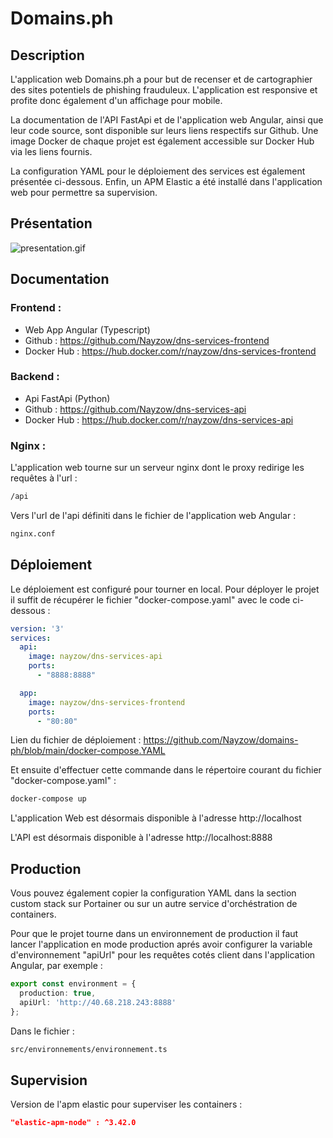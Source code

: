 # Domains.ph

## Description

L'application web Domains.ph a pour but de recenser et de cartographier des sites potentiels de phishing frauduleux. L'application est responsive et profite donc également d'un affichage pour mobile. 

La documentation de l'API FastApi et de l'application web Angular, ainsi que leur code source, sont disponible sur leurs liens respectifs sur Github. Une image Docker de chaque projet est également accessible sur Docker Hub via les liens fournis.

La configuration YAML pour le déploiement des services est également présentée ci-dessous. Enfin, un APM Elastic a été installé dans l'application web pour permettre sa supervision.

## Présentation

![presentation.gif](resources/presentation.gif)

## Documentation

### Frontend :
- Web App Angular (Typescript)
- Github : https://github.com/Nayzow/dns-services-frontend
- Docker Hub : https://hub.docker.com/r/nayzow/dns-services-frontend

### Backend :
- Api FastApi (Python)
- Github : https://github.com/Nayzow/dns-services-api
- Docker Hub : https://hub.docker.com/r/nayzow/dns-services-api

### Nginx :

L'application web tourne sur un serveur nginx dont le proxy redirige les requêtes à l'url :

```bash
/api
```

Vers l'url de l'api définiti dans le fichier de l'application web Angular :

```bash
nginx.conf
```

## Déploiement

Le déploiement est configuré pour tourner en local. Pour déployer le projet il suffit de récupérer le fichier "docker-compose.yaml" avec le code ci-dessous :

```yaml
version: '3'
services:
  api:
    image: nayzow/dns-services-api
    ports:
      - "8888:8888"

  app:
    image: nayzow/dns-services-frontend
    ports:
      - "80:80"
```

Lien du fichier de déploiement : https://github.com/Nayzow/domains-ph/blob/main/docker-compose.YAML

Et ensuite d'effectuer cette commande dans le répertoire courant du fichier "docker-compose.yaml" :

```bash
docker-compose up
```

L'application Web est désormais disponible à l'adresse http://localhost

L'API est désormais disponible à l'adresse http://localhost:8888

## Production

Vous pouvez également copier la configuration YAML dans la section custom stack sur Portainer ou sur un autre service d'orchéstration de containers.

Pour que le projet tourne dans un environnement de production il faut lancer l'application en mode production aprés avoir configurer la variable d'environnement "apiUrl" pour les requêtes cotés client dans l'application Angular, par exemple :

```typescript
export const environment = {  
  production: true,  
  apiUrl: 'http://40.68.218.243:8888'  
};
```

Dans le fichier :

```bash
src/environnements/environnement.ts 
```

## Supervision

Version de l'apm elastic pour superviser les containers :

```json
"elastic-apm-node" : ^3.42.0
```
